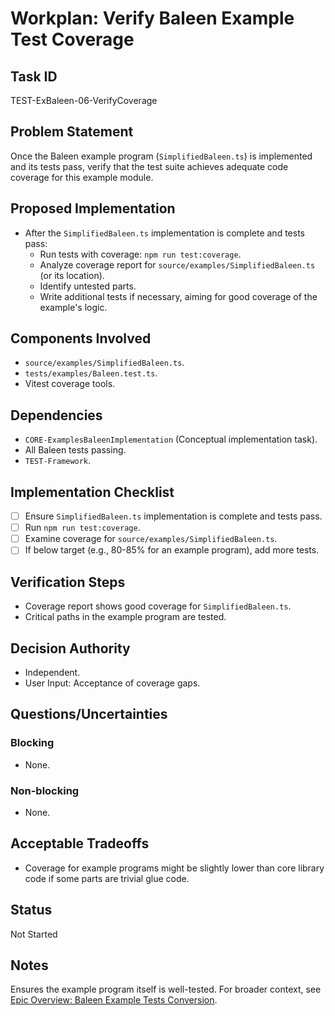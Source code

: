 # Workplan: Verify Baleen Example Test Coverage

## Task ID
TEST-ExBaleen-06-VerifyCoverage

## Problem Statement
Once the Baleen example program (`SimplifiedBaleen.ts`) is implemented and its tests pass, verify that the test suite achieves adequate code coverage for this example module.

## Proposed Implementation
- After the `SimplifiedBaleen.ts` implementation is complete and tests pass:
    - Run tests with coverage: `npm run test:coverage`.
    - Analyze coverage report for `source/examples/SimplifiedBaleen.ts` (or its location).
    - Identify untested parts.
    - Write additional tests if necessary, aiming for good coverage of the example's logic.

## Components Involved
- `source/examples/SimplifiedBaleen.ts`.
- `tests/examples/Baleen.test.ts`.
- Vitest coverage tools.

## Dependencies
- `CORE-ExamplesBaleenImplementation` (Conceptual implementation task).
- All Baleen tests passing.
- `TEST-Framework`.

## Implementation Checklist
- [ ] Ensure `SimplifiedBaleen.ts` implementation is complete and tests pass.
- [ ] Run `npm run test:coverage`.
- [ ] Examine coverage for `source/examples/SimplifiedBaleen.ts`.
- [ ] If below target (e.g., 80-85% for an example program), add more tests.

## Verification Steps
- Coverage report shows good coverage for `SimplifiedBaleen.ts`.
- Critical paths in the example program are tested.

## Decision Authority
- Independent.
- User Input: Acceptance of coverage gaps.

## Questions/Uncertainties
### Blocking
- None.
### Non-blocking
- None.

## Acceptable Tradeoffs
- Coverage for example programs might be slightly lower than core library code if some parts are trivial glue code.

## Status
Not Started

## Notes
Ensures the example program itself is well-tested.
For broader context, see [Epic Overview: Baleen Example Tests Conversion](../../docs/planning/workplans/TEST-ExamplesBaleenTests.md).